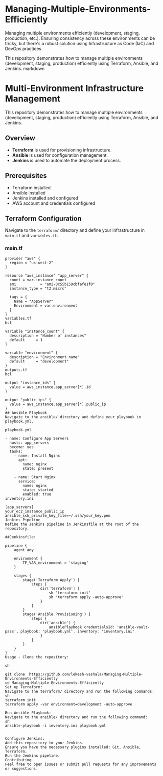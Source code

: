 # Managing-Multiple-Environments-Efficiently
Managing multiple environments efficiently (development, staging, production, etc.). Ensuring consistency across these environments can be tricky, but there's a robust solution using Infrastructure as Code (IaC) and DevOps practices.


This repository demonstrates how to manage multiple environments (development, staging, production) efficiently using Terraform, Ansible, and Jenkins.
markdown
 
# Multi-Environment Infrastructure Management

This repository demonstrates how to manage multiple environments (development, staging, production) efficiently using Terraform, Ansible, and Jenkins.

## Overview

- **Terraform** is used for provisioning infrastructure.
- **Ansible** is used for configuration management.
- **Jenkins** is used to automate the deployment process.

## Prerequisites

- Terraform installed
- Ansible installed
- Jenkins installed and configured
- AWS account and credentials configured

## Terraform Configuration

Navigate to the `terraform/` directory and define your infrastructure in `main.tf` and `variables.tf`.

### main.tf

```hcl
provider "aws" {
  region = "us-west-2"
}

resource "aws_instance" "app_server" {
  count = var.instance_count
  ami           = "ami-0c55b159cbfafe1f0"
  instance_type = "t2.micro"

  tags = {
    Name = "AppServer"
    Environment = var.environment
  }
}
variables.tf
hcl
 
variable "instance_count" {
  description = "Number of instances"
  default     = 1
}

variable "environment" {
  description = "Environment name"
  default     = "development"
}
outputs.tf
hcl
 
output "instance_ids" {
  value = aws_instance.app_server[*].id
}

output "public_ips" {
  value = aws_instance.app_server[*].public_ip
}
## Ansible Playbook
Navigate to the ansible/ directory and define your playbook in playbook.yml.

playbook.yml 
 
- name: Configure App Servers
  hosts: app_servers
  become: yes
  tasks:
    - name: Install Nginx
      apt:
        name: nginx
        state: present

    - name: Start Nginx
      service:
        name: nginx
        state: started
        enabled: true
inventory.ini
 
[app_servers]
your_ec2_instance_public_ip ansible_ssh_private_key_file=~/.ssh/your_key.pem
Jenkins Pipeline
Define the Jenkins pipeline in Jenkinsfile at the root of the repository.

##Jenkinsfile: 
 
pipeline {
    agent any

    environment {
        TF_VAR_environment = 'staging'
    }

    stages {
        stage('Terraform Apply') {
            steps {
                dir('terraform') {
                    sh 'terraform init'
                    sh 'terraform apply -auto-approve'
                }
            }
        }
        stage('Ansible Provisioning') {
            steps {
                dir('ansible') {
                    ansiblePlaybook credentialsId: 'ansible-vault-pass', playbook: 'playbook.yml', inventory: 'inventory.ini'
                }
            }
        }
    }
}
Usage - Clone the repository:

sh
 
git clone  https://github.com/lokesh-veshala/Managing-Multiple-Environments-Efficiently
cd Managing-Multiple-Environments-Efficiently
Set up Terraform:
Navigate to the terraform/ directory and run the following commands:
sh
terraform init
terraform apply -var environment=development -auto-approve

Run Ansible Playbook:
Navigate to the ansible/ directory and run the following command:
sh
ansible-playbook -i inventory.ini playbook.yml


Configure Jenkins:
Add this repository to your Jenkins.
Ensure you have the necessary plugins installed: Git, Ansible, Terraform.
Run the Jenkins pipeline.
Contributing
Feel free to open issues or submit pull requests for any improvements or suggestions.

